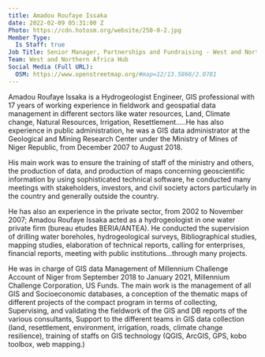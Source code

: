 ```yaml
---
title: Amadou Roufaye Issaka
date: 2022-02-09 05:31:00 Z
Photo: https://cdn.hotosm.org/website/250-0-2.jpg
Member Type:
  Is Staff: true
Job Title: Senior Manager, Partnerships and Fundraising - West and Northern Africa
Team: West and Northern Africa Hub
Social Media (Full URL):
  OSM: https://www.openstreetmap.org/#map=12/13.5866/2.0781
---
```


Amadou Roufaye Issaka is a Hydrogeologist Engineer, GIS professional with 17 years of working experience in fieldwork and geospatial data management in different sectors like water resources, Land, Climate change, Natural Resources, Irrigation, Resettlement…..He has also experience in public administration, he was a GIS data administrator at the Geological and Mining Research Center under the Ministry of Mines of Niger Republic, from December 2007 to August 2018. 

His main work was to ensure the training of staff of the ministry and others, the production of data, and production of maps concerning geoscientific information by using sophisticated technical software, he conducted many meetings with stakeholders, investors, and civil society actors particularly in the country and generally outside the country.

He has also an experience in the private sector, from 2002 to November 2007; Amadou Roufaye Issaka acted as a hydrogeologist in one water private firm (bureau etudes BERIA/ANTEA). He conducted the supervision of drilling water boreholes, hydrogeological surveys, Bibliographical studies, mapping studies, elaboration of technical reports, calling for enterprises, financial reports, meeting with public institutions...through many projects.

He was in charge of GIS data Management of Millennium Challenge Account of Niger from September 2018 to January 2021, Millennium Challenge Corporation, US Funds. The main work is the management of all GIS and Socioeconomic databases, a conception of the thematic maps of different projects of the compact program in terms of collecting, Supervising, and validating the fieldwork of the GIS and DB reports of the various consultants, Support to the different teams in GIS data collection (land, resettlement, environment, irrigation, roads, climate change resilience), training of staffs on GIS technology (QGIS, ArcGIS, GPS, kobo toolbox, web mapping.)

